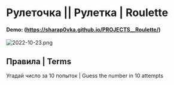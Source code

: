 # Рулеточка || Рулетка | Roulette
#### Demo: (https://sharap0vka.github.io/PROJECTS__Roulette/)

![2022-10-23.png](https://raw.githubusercontent.com/sharap0vka/-PROJECTS__Roulette/master/sample.png)

## Правила | Terms
Угадай число за 10 попыток | Guess the number in 10 attempts
